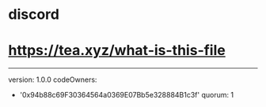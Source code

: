 # discord
# https://tea.xyz/what-is-this-file
---
version: 1.0.0
codeOwners:
  - '0x94b88c69F30364564a0369E07Bb5e328884B1c3f'
quorum: 1
